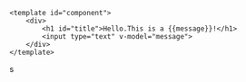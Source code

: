 <!DOCTYPE html>
<html lang="en">
<head>
    <meta charset="UTF-8">
    <meta name="viewport" content="width=device-width, initial-scale=1.0">
    <meta http-equiv="X-UA-Compatible" content="ie=edge">
    <title>Document</title>
    <link rel="stylesheet" href="https://cdn.bootcss.com/animate.css/3.5.2/animate.min.css">
    <link rel="stylesheet" href="./swiper.min.css">
</head>
<body>
    <div id="app">
      <my-component></my-component>
    </div>

    <template id="component">
        <div>
            <h1 id="title">Hello.This is a {{message}}!</h1>
            <input type="text" v-model="message">
        </div>
    </template>

<script src="./swiper.min.js"></script>
<script src="./base/vue.js"></script>
<script src="https://cdn.bootcss.com/vue-resource/1.3.4/vue-resource.min.js"></script>

<script>
    //组件的生命周期分为三个阶段：初始化、运行中、销毁
    //为了能在组件的生命周期的某些时候去做一些事情，所以Vue在整个生命周期中为我们提供了很多钩子函数
    //钩子函数的特点就是会在生命周期的某一个时刻触发


    //初始化
    //1. 当使用到组件的时候，相当于会创建这个组件的时候，所以，一个组件的生命周期是从new 开始的
    //2. 实例化之后，组件会为实例初始化一些事件和生命周期相关的配置

    Vue.component('my-component', {
        template: '#component',
        data () {
            return {
                message: 'component'
            }
        },
        beforeCreate () {
            //3. 在这个时候就会触发beforeCreate钩子函数,在这里，数据还没有挂载，dom更没有渲染，所以这个钩子基本没有什么用
            console.log('beforeCreate')
            console.log(this.message,document.getElementById('title'))
        },
        //4. 组件就会去挂载数据，实现数据绑定，绑定方法....
        created () {
            //5. 触发created钩子函数，在这里，数据已经挂载完毕，dom还没有渲染
            //注意，在这个钩子函数里去更改数据的话不会触发其他的钩子函数的(updated)
            //所以说，在这个钩子大多会做一些初始数据的获取
            console.log('created')
            console.log(this.message,document.getElementById('title'))
            this.message = this.message.toUpperCase()
        },
        //6. 会去查找组件或者实例对应的模板，将其编译成虚拟dom放入到render函数中
        beforeMount () {
            //7.在这个钩子里，代表着马上就要渲染了，但是还没有渲染，所以依然获取不到dom
            //就像created的时候一样，因为没有装载，所以在这里也可以做初始数据的获取
            console.log('beforeMount')
            this.message += '!'
            console.log(this.message,document.getElementById('title'))
        },
        //8. 在这个时候其实会执行render函数，将创建好的虚拟dom渲染成真实dom
        // render () {
        //     //如果不写render的时候，上面的钩子执行后说明虚拟dom已经放入到render里了，接下来会执行去渲染
        //     console.log('render')
        // },
        mounted () {
            //9. 当mounted执行完的时候，说明组件生命周期的初始化阶段就结束了，这个函数是初始化阶段的最后一个钩子函数，在这里就可以使用到真实的dom
            console.log('mounted')
            console.log(this.message,document.getElementById('title'))
        },
        //10. 进入到运行中阶段中，当数据更改的时候，会马上触发beforeUpdate
        beforeUpdate () {
            //在这里数据刚刚更改，dom还没有重新渲染，在这个钩子里，我们一般什么都不做，因为dom还没有更新，而更改数据的话会引起死循环。
            console.log('beforeUpdate')        
            console.log(document.getElementById('title').innerHTML)
        },
        //11. 在这里组件会去创建新的虚拟dom结构与上一次的虚拟dom做出对比，找到不同的地方重新渲染
        updated () {
            //在这里，我们已经可以使用到更新之后的dom了，在这里也不能改数据
            console.log('updated')
            console.log(document.getElementById('title').innerHTML)
        },
        //此时，组件就一直在使用过程中，生命周期也会停留在运行中阶段
    })
   
    new Vue({}).$mount('#app')


</script>
</html>s